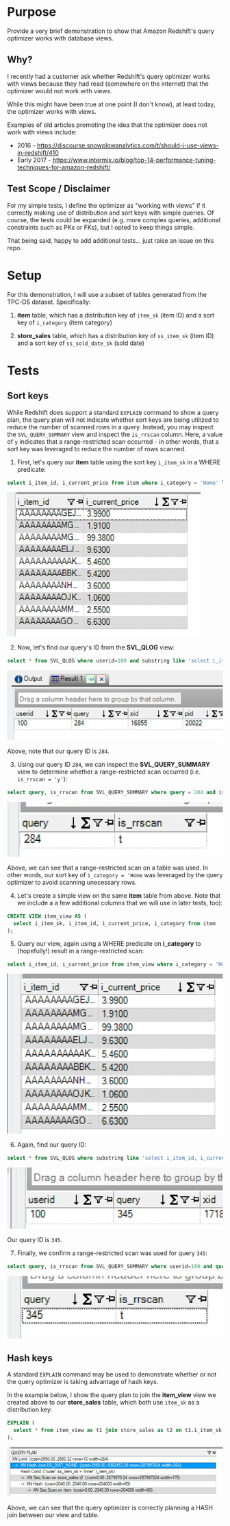 # Purpose

Provide a very brief demonstration to show that Amazon Redshift's query optimizer works with database views. 

## Why? 

I recently had a customer ask whether Redshift's query optimizer works with views because they had read (somewhere on the internet) that the optimizer would not work with views. 

While this might have been true at one point (I don't know), at least today, the optimizer works with views.

Examples of old articles promoting the idea that the optimizer does not work with views include: 

* 2016 - https://discourse.snowplowanalytics.com/t/should-i-use-views-in-redshift/410
* Early 2017 - https://www.intermix.io/blog/top-14-performance-tuning-techniques-for-amazon-redshift/

## Test Scope / Disclaimer

For my simple tests, I define the optimizer as "working with views" if it correctly making use of distribution and sort keys with simple queries. Of course, the tests could be expanded (e.g. more complex queries, additional constraints such as PKs or FKs), but I opted to keep things simple.

That being said, happy to add additional tests... just raise an issue on this repo. 

# Setup

For this demonstration, I will use a subset of tables generated from the TPC-DS dataset. Specifically: 

1. **item** table, which has a distribution key of `item_sk` (item ID) and a sort key of `i_category` (item category)

2. **store_sales** table, which has a distribution key of `ss_item_sk` (item ID) and a sort key of `ss_sold_date_sk` (sold date)

# Tests

## Sort keys

While Redshift does support a standard `EXPLAIN` command to show a query plan, the query plan will not indicate whether sort keys are being utilized to reduce the number of scanned rows in a query. Instead, you may inspect the `SVL_QUERY_SUMMARY` view and inspect the `is_rrscan` column. Here, a value of `y` indicates that a range-restricted scan occurred - in other words, that a sort key was leveraged to reduce the number of rows scanned.

1. First, let's query our **item** table using the sort key `i_item_sk` in a WHERE predicate: 

  ```sql
  select i_item_id, i_current_price from item where i_category = 'Home' limit 10;
  ```

  ![images/image1.png](images/image1.png)

2. Now, let's find our query's ID from the **SVL_QLOG** view: 

  ```sql
  select * from SVL_QLOG where userid=100 and substring like 'select i_item_id, i_current_price%';
  ```

  ![images/image2.png](images/image2.png)

  Above, note that our query ID is `284`. 

3. Using our query ID `284`, we can inspect the **SVL_QUERY_SUMMARY** view to determine whether a range-restricted scan occurred (i.e. `is_rrscan = 'y'`):

  ```sql
  select query, is_rrscan from SVL_QUERY_SUMMARY where query = 284 and is_rrscan = 't';
  ```

  ![images/image3.png](images/image3.png)

  Above, we can see that a range-restricted scan on a table was used. In other words, our sort key of `i_category = 'Home` was leveraged by the query optimizer to avoid scanning unecessary rows. 

4. Let's create a simple view on the same **item** table from above. Note that we include a a few additional columns that we will use in later tests, too): 

  ```sql
  CREATE VIEW item_view AS (
    select i_item_sk, i_item_id, i_current_price, i_category from item
  );
  ```

5. Query our view, again using a WHERE predicate on **i_category** to (hopefully!) result in a range-restricted scan: 

  ```sql
  select i_item_id, i_current_price from item_view where i_category = 'Home' limit 10;
  ```

  ![images/image4.png](images/image4.png)

6. Again, find our query ID: 

  ```sql
  select * from SVL_QLOG where substring like 'select i_item_id, i_current_price from item_v%';
  ```

  ![images/image5.png](images/image5.png)

  Our query ID is `345`. 

7. Finally, we confirm a range-restricted scan was used for query `345`:

  ```sql
  select query, is_rrscan from SVL_QUERY_SUMMARY where userid=100 and query = 345 and is_rrscan = 't';
  ```

  ![images/image6.png](images/image6.png)

## Hash keys

A standard `EXPLAIN` command may be used to demonstrate whether or not the query optimizer is taking advantage of hash keys. 

In the example below, I show the query plan to join the **item_view** view we created above to our **store_sales** table, which both use `item_sk` as a distribution key:

  ```sql
  EXPLAIN (
    select * from item_view as t1 join store_sales as t2 on t1.i_item_sk = t2.ss_item_sk limit 10
  );
  ```

  ![images/image7.png](images/image7.png)

Above, we can see that the query optimizer is correctly planning a HASH join between our view and table.